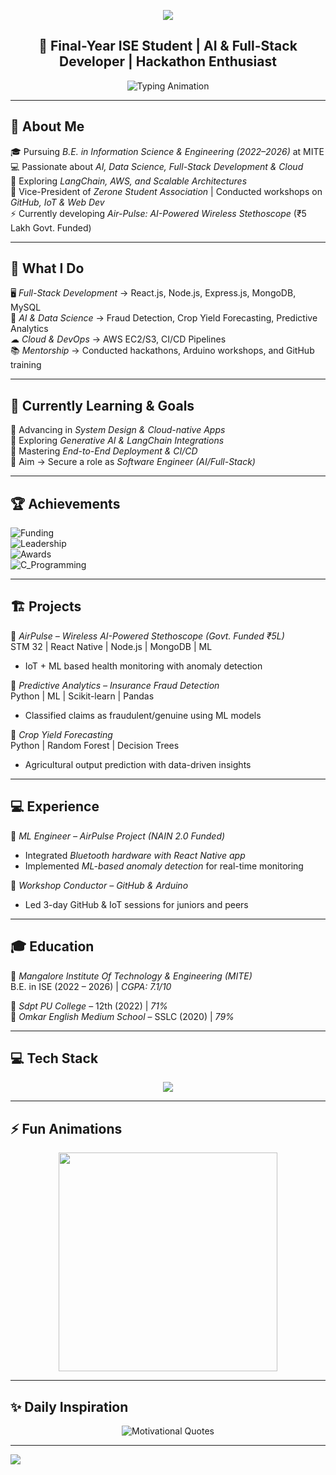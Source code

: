 <!-- 🌟 Super-Modernized GitHub Profile README for Neeraj Shetty -->

<!-- Banner -->
<p align="center">
  <img src="https://capsule-render.vercel.app/api?type=waving&height=250&text=Neeraj%20Shetty&fontAlign=50&fontAlignY=40&color=gradient" />
</p>

<h2 align="center">🚀 Final-Year ISE Student | AI & Full-Stack Developer | Hackathon Enthusiast</h2>

<p align="center">
  <img src="https://readme-typing-svg.herokuapp.com?font=Fira+Code&size=22&duration=3000&pause=1000&color=00F7FF&center=true&vCenter=true&width=650&lines=AI+%26+ML+Developer+🤖;Full-Stack+Developer+💻;Open+Source+Contributor+⚡;Hackathon+Finalist+🏆;Lifelong+Learner+📚" alt="Typing Animation"/>
</p>

---

## 💫 About Me  
🎓 Pursuing *B.E. in Information Science & Engineering (2022–2026)* at MITE  
💻 Passionate about *AI, Data Science, Full-Stack Development & Cloud*  
🌱 Exploring *LangChain, AWS, and Scalable Architectures*  
🤝 Vice-President of *Zerone Student Association* | Conducted workshops on *GitHub, IoT & Web Dev*  
⚡ Currently developing *Air-Pulse: AI-Powered Wireless Stethoscope* (₹5 Lakh Govt. Funded)  

---

## 🚀 What I Do  
🖥 *Full-Stack Development* → React.js, Node.js, Express.js, MongoDB, MySQL  
🤖 *AI & Data Science* → Fraud Detection, Crop Yield Forecasting, Predictive Analytics  
☁ *Cloud & DevOps* → AWS EC2/S3, CI/CD Pipelines  
📚 *Mentorship* → Conducted hackathons, Arduino workshops, and GitHub training  

---

## 🎯 Currently Learning & Goals  
📌 Advancing in *System Design & Cloud-native Apps*  
📌 Exploring *Generative AI & LangChain Integrations*  
📌 Mastering *End-to-End Deployment & CI/CD*  
📌 Aim → Secure a role as *Software Engineer (AI/Full-Stack)*  

---

## 🏆 Achievements  

![Funding](https://img.shields.io/badge/Project_Funding-₹5_Lakh-green)  
![Leadership](https://img.shields.io/badge/Leadership-VP_Zerone_Association-blue)  
![Awards](https://img.shields.io/badge/Arduino-1st_Place-orange)  
![C_Programming](https://img.shields.io/badge/C_Programming-2nd_Place-yellow)  

---

## 🏗 Projects  

🔹 *AirPulse – Wireless AI-Powered Stethoscope (Govt. Funded ₹5L)*  
STM 32 | React Native | Node.js | MongoDB | ML  
- IoT + ML based health monitoring with anomaly detection    

🔹 *Predictive Analytics – Insurance Fraud Detection*  
Python | ML | Scikit-learn | Pandas  
- Classified claims as fraudulent/genuine using ML models  

🔹 *Crop Yield Forecasting*  
Python | Random Forest | Decision Trees  
- Agricultural output prediction with data-driven insights  

---

## 💻 Experience  

🔸 *ML Engineer – AirPulse Project (NAIN 2.0 Funded)*  
- Integrated *Bluetooth hardware with React Native app*  
- Implemented *ML-based anomaly detection* for real-time monitoring  

🔸 *Workshop Conductor – GitHub & Arduino*  
- Led 3-day GitHub & IoT sessions for juniors and peers  

---

## 🎓 Education  

📍 *Mangalore Institute Of Technology & Engineering (MITE)*  
B.E. in ISE (2022 – 2026) | *CGPA: 7.1/10*  

📍 *Sdpt PU College* – 12th (2022) | *71%*  
📍 *Omkar English Medium School* – SSLC (2020) | *79%*  

---

## 💻 Tech Stack  
<p align="center">
<img src="https://skillicons.dev/icons?i=python,java,javascript,react,nodejs,express,mongodb,mysql,aws,git,github,html,css,c,cpp,tensorflow,pytorch" />
</p>

---

## ⚡ Fun Animations  
<p align="center">
  <img src="https://media.giphy.com/media/qgQUggAC3Pfv687qPC/giphy.gif" width="350" />
</p>



---

## ✨ Daily Inspiration  
<p align="center">
  <img src="https://readme-typing-svg.herokuapp.com?font=Fira+Code&size=22&duration=4000&pause=1000&color=F7FF00&center=true&vCenter=true&width=800&lines=“Code+isn’t+just+written,+it’s+crafted.”;“Every+bug+fixed+is+a+step+towards+mastery.”;“Build+projects+that+solve+real+problems.”;“Learning+never+stops+in+tech.”;“Collaboration+fuels+innovation.”" alt="Motivational Quotes"/>
</p>

---

[![](https://visitcount.itsvg.in/api?id=SHETTY-NEERAJ-7&icon=2&color=6)](https://visitcount.itsvg.in)  

<!-- ✨ Crafted with ❤ using GPRM + Resume Integration + Custom Enhancements -->
